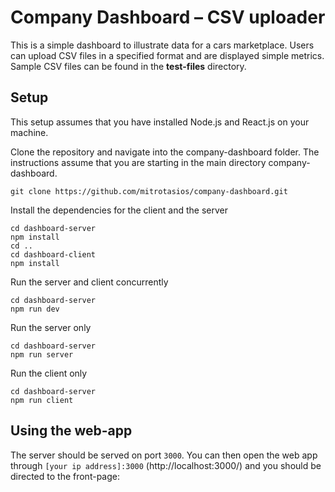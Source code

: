 # Company Dashboard – CSV uploader
This is a simple dashboard to illustrate data for a cars marketplace.
Users can upload CSV files in a specified format and are displayed simple metrics.
Sample CSV files can be found in the **test-files** directory.

## Setup
This setup assumes that you have installed Node.js and React.js on your machine.

Clone the repository and navigate into the company-dashboard folder. 
The instructions assume that you are starting in the main directory company-dashboard.
```
git clone https://github.com/mitrotasios/company-dashboard.git
```

Install the dependencies for the client and the server
```
cd dashboard-server
npm install
cd ..
cd dashboard-client
npm install
```

Run the server and client concurrently
```
cd dashboard-server
npm run dev
```

Run the server only
```
cd dashboard-server
npm run server
```

Run the client only
```
cd dashboard-server
npm run client
```

## Using the web-app
The server should be served on port ```3000```. You can then open the web app through ```[your ip address]:3000``` (http://localhost:3000/) and you should be directed to the front-page:


